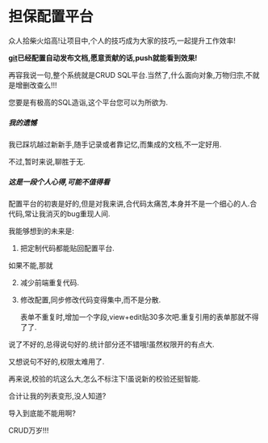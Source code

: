 # 担保配置平台
众人拾柴火焰高!让项目中,个人的技巧成为大家的技巧,一起提升工作效率!

**[git](https://github.com/hoplex/dbpage.git)已经配置自动发布文档,愿意贡献的话,push就能看到效果!**

再容我说一句,整个系统就是CRUD SQL平台.当然了,什么面向对象,万物归宗,不就是增删改查么!!!

您要是有极高的SQL造诣,这个平台您可以为所欲为.



##### 我的遗憾

我已踩坑越过新新手,随手记录或者靠记忆,而集成的文档,不一定好用.

不过,暂时来说,聊胜于无.



##### 这是一段个人心得,可能不值得看

配置平台的初衷是好的,但是对我来讲,合代码太痛苦,本身并不是一个细心的人.合代码,常让我消灭的bug重现人间.

我能够想到的未来是:

1. 把定制代码都能贴回配置平台.

如果不能,那就

2. 减少前端重复代码.

3. 修改配置,同步修改代码变得集中,而不是分散.

   表单不重复时,增加一个字段,view+edit贴30多次吧.重复引用的表单那就不得了了.

说了不好的,总得说句好的.统计部分还不错哦!虽然权限开的有点大.

又想说句不好的,权限太难用了.

再来说,校验的坑这么大,怎么不标注下!虽说新的校验还挺智能.

合计让我的列表变形,没人知道?

导入到底能不能用啊?



CRUD万岁!!!